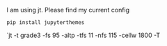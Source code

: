 I am using jt. Please find my current config

`pip install jupyterthemes`

`jt -t grade3 -fs 95 -altp -tfs 11 -nfs 115 -cellw 1800 -T

